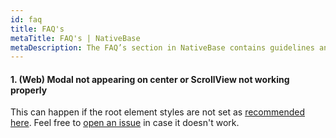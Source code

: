```yaml
---
id: faq
title: FAQ's
metaTitle: FAQ's | NativeBase
metaDescription: The FAQ’s section in NativeBase contains guidelines and recommended steps to follow for your questions and queries. Learn how to open an issue in the document.
---
```


#### 1. (Web) Modal not appearing on center or ScrollView not working properly

This can happen if the root element styles are not set as [recommended here](https://necolas.github.io/react-native-web/docs/setup/#root-element). Feel free to [open an issue](https://github.com/GeekyAnts/NativeBase/issues) in case it doesn't work.
